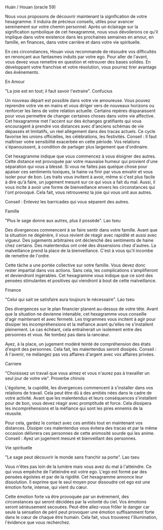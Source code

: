 Huàn / Houan (oracle 59)

Nous vous proposons de découvrir maintenant la signification de votre hexagramme. Il induira de précieux conseils, utiles pour avancer sereinement sur votre chemin personnel. Après un éclairage sur la signification symbolique de cet hexagramme, nous vous dévoilerons ce qu'il implique dans votre existence dans les prochaines semaines en amour, en famille, en finances, dans votre carrière et dans votre vie spirituelle.


En ces circonstances, Houan vous recommande de résoudre vos difficultés en renonçant aux fantasmes induits par votre ego. Pour aller de l'avant, vous devez vous remettre en question et retrouver des bases solides. En développant votre franchise et votre résolution, vous pourrez tirer avantage des événements.
	
En Amour
	
"La joie est en tout; il faut savoir l'extraire". Confucius

Un nouveau départ est possible dans votre vie amoureuse. Vous pouvez reprendre votre vie en mains et vous diriger vers de nouveaux horizons ou renforcer les liens de votre relation actuelle. Certains repères disparaissent pour vous permettre de changer certaines choses dans votre vie affective. Cet hexagramme met l'accent sur des échanges gratifiants qui vous encouragent à prendre vos distances avec d'anciens schémas de vie dépassés et limitatifs, un réel allégement dans des tracas actuels. Ce cycle favorise les unions officielles, les célébrations, les festivités. Conseil : Il faut maîtriser votre sensibilité exacerbée en cette période. Vos relations s'épanouissent, à condition de partager plus largement que d'ordinaire.

Cet hexagramme indique que vous commencez à vous éloigner des autres. Cette distance est provoquée par votre mauvaise humeur qui provient d'une séparation qui vous a blessé. Si vous ne faites pas quelque chose pour apaiser ces sentiments toxiques, la haine va finir par vous envahir et vous isoler pour de bon. Les traits vous invitent à avoir, même si c'est plus facile à dire qu'à faire, un jugement mesuré sur ce qui vous a fait du mal. Aussi, il vous incite à avoir une forme de bienveillance envers les circonstances qui l'ont provoqué. Cela fait, vous retrouverez la joie qui vous unit aux autres.

Conseil : Enlevez les barricades qui vous séparent des autres.
	
Famille
	
"Plus le sage donne aux autres, plus il possède". Lao tseu

Des divergences commencent à se faire sentir dans votre famille. Avant que la situation ne dégénère, il vous revient de réagir avec rapidité et aussi avec vigueur. Des jugements arbitraires ont déclenché des sentiments de haine chez certains. Des malentendus ont créé des dissensions chez d'autres. La malveillance prend la place de la bienveillance. C'est à vous qu'il incombe de remettre de l'ordre.

Cette tâche a une portée collective sur votre famille. Vous devez donc rester impartial dans vos actions. Sans cela, les complications s'amplifieront et deviendront ingérables. Cet hexagramme vous indique que ce sont des pensées stimulantes et positives qui viendront à bout de cette malveillance.
	
Finance
	
"Celui qui sait se satisfaire aura toujours le nécessaire". Lao tseu

Des divergences sur le plan financier planent au-dessus de votre tête. Avant que la situation ne devienne intenable, cet hexagramme vous conseille d'agir maintenant et avec fermeté. Les trigrammes vous incitent à agir pour dissiper les incompréhensions et la méfiance avant qu'elles ne s'installent pleinement. Le cas échéant, cela entraînerait un isolement entre des personnes et vous. Ne tombez pas dans la rancœur.

Ayez, à la place, un jugement modéré teinté de compréhension des états d'esprit des personnes. Cela fait, les malentendus seront dissipés. Conseil : À l'avenir, ne mélangez pas vos affaires d'argent avec vos affaires privées.

	
Carriere
	
"Choisissez un travail que vous aimez et vous n'aurez pas à travailler un seul jour de votre vie". Proverbe chinois

L'égoïsme, la cupidité, les divergences commencent à s'installer dans vos relations de travail. Cela peut être dû à des amitiés nées dans le cadre de votre activité. Avant que les malentendus et leurs conséquences s'installent pour de bon, vous devez réagir avec promptitude et force. Cela dissipera les incompréhensions et la méfiance qui sont les pires ennemis de la réussite.

Pour cela, gardez le contact avec ces amitiés tout en maintenant vos distances. Dissiper ces malentendus vous évitera des tracas et par la même occasion délivrera ces personnes de cette animosité sourde qui les anime. Conseil : Ayez un jugement mesuré et bienveillant des personnes.

	
Vie spirituelle
	
"Le sage peut découvrir le monde sans franchir sa porte". Lao tseu

Vous n'êtes pas loin de la lumière mais vous avez du mal à l'atteindre. Ce qui vous empêche de l'atteindre est votre ego. L'ego est formé par des pensées égoïstes et par de la rigidité. Cet hexagramme annonce leur dissolution. Il exprime que le seul moyen pour dissoudre cet ego est une émotion forte, intense, qui vient du cœur.

Cette émotion forte va être provoquée par un événement, des circonstances qui seront décidées par la volonté du ciel. Vos émotions seront sérieusement secouées. Peut-être allez-vous frôler le danger car seule la sensation de péril peut provoquer une émotion suffisamment forte dans le cœur de chaque être humain. Cela fait, vous trouverez l'illumination, l'évidence que vous recherchez.
